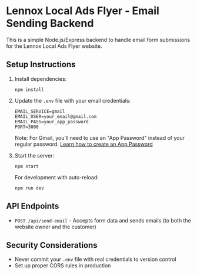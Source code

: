 # Lennox Local Ads Flyer - Email Sending Backend

This is a simple Node.js/Express backend to handle email form submissions for the Lennox Local Ads Flyer website.

## Setup Instructions

1. Install dependencies:
   ```
   npm install
   ```

2. Update the `.env` file with your email credentials:
   ```
   EMAIL_SERVICE=gmail
   EMAIL_USER=your_email@gmail.com
   EMAIL_PASS=your_app_password
   PORT=3000
   ```

   Note: For Gmail, you'll need to use an "App Password" instead of your regular password.
   [Learn how to create an App Password](https://support.google.com/accounts/answer/185833)

3. Start the server:
   ```
   npm start
   ```

   For development with auto-reload:
   ```
   npm run dev
   ```

## API Endpoints

- `POST /api/send-email` - Accepts form data and sends emails (to both the website owner and the customer)

## Security Considerations

- Never commit your `.env` file with real credentials to version control
- Set up proper CORS rules in production